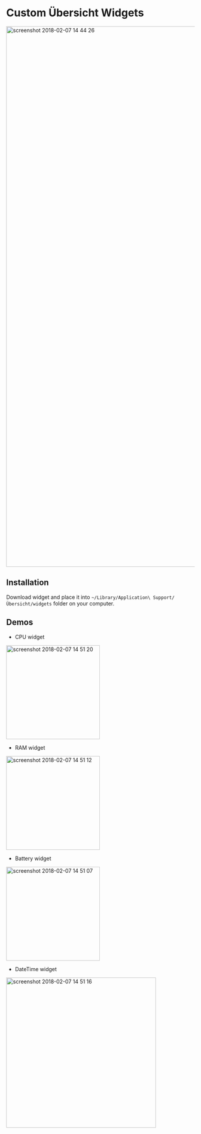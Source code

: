 # Custom Übersicht Widgets
<img width="1440" alt="screenshot 2018-02-07 14 44 26" src="https://user-images.githubusercontent.com/508915/35945794-3b2fb678-0c16-11e8-9bf3-9bb7aba06777.png">

## Installation
Download widget and place it into `~/Library/Application\ Support/Übersicht/widgets` folder on your computer.

## Demos
- CPU widget
<img width="250" alt="screenshot 2018-02-07 14 51 20" src="https://user-images.githubusercontent.com/508915/35945842-6532beb6-0c16-11e8-8dfc-d2a178740f4e.png">

- RAM widget
<img width="250" alt="screenshot 2018-02-07 14 51 12" src="https://user-images.githubusercontent.com/508915/35945840-65029664-0c16-11e8-9d68-94136bfe74be.png">
  
- Battery widget
<img width="250" alt="screenshot 2018-02-07 14 51 07" src="https://user-images.githubusercontent.com/508915/35945839-64e21e8e-0c16-11e8-9e8e-7946f71484c3.png">
  
- DateTime widget
<img width="400" alt="screenshot 2018-02-07 14 51 16" src="https://user-images.githubusercontent.com/508915/35945841-651c492e-0c16-11e8-983e-967c45e68108.png">
